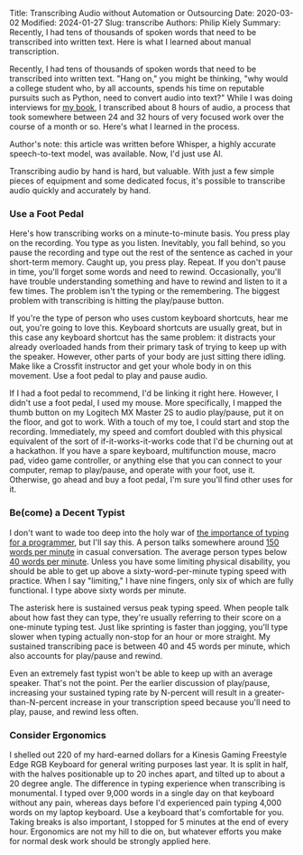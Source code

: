 Title: Transcribing Audio without Automation or Outsourcing
Date: 2020-03-02
Modified: 2024-01-27
Slug: transcribe
Authors: Philip Kiely
Summary: Recently, I had tens of thousands of spoken words that need to be transcribed into written text. Here is what I learned about manual transcription.

Recently, I had tens of thousands of spoken words that need to be transcribed into written text. "Hang on," you might be thinking, "why would a college student who, by all accounts, spends his time on reputable pursuits such as Python, need to convert audio into text?" While I was doing interviews for [my book](https://wfsd.com), I transcribed about 8 hours of audio, a process that took somewhere between 24 and 32 hours of very focused work over the course of a month or so. Here's what I learned in the process.

Author's note: this article was written before Whisper, a highly accurate speech-to-text model, was available. Now, I'd just use AI.

Transcribing audio by hand is hard, but valuable. With just a few simple pieces of equipment and some dedicated focus, it's possible to transcribe audio quickly and accurately by hand.

### Use a Foot Pedal

Here's how transcribing works on a minute-to-minute basis. You press play on the recording. You type as you listen. Inevitably, you fall behind, so you pause the recording and type out the rest of the sentence as cached in your short-term memory. Caught up, you press play. Repeat. If you don't pause in time, you'll forget some words and need to rewind. Occasionally, you'll have trouble understanding something and have to rewind and listen to it a few times. The problem isn't the typing or the remembering. The biggest problem with transcribing is hitting the play/pause button.

If you're the type of person who uses custom keyboard shortcuts, hear me out, you're going to love this. Keyboard shortcuts are usually great, but in this case any keyboard shortcut has the same problem: it distracts your already overloaded hands from their primary task of trying to keep up with the speaker. However, other parts of your body are just sitting there idling. Make like a Crossfit instructor and get your whole body in on this movement. Use a foot pedal to play and pause audio.

If I had a foot pedal to recommend, I'd be linking it right here. However, I didn't use a foot pedal, I used my mouse. More specifically, I mapped the thumb button on my Logitech MX Master 2S to audio play/pause, put it on the floor, and got to work. With a touch of my toe, I could start and stop the recording. Immediately, my speed and comfort doubled with this physical equivalent of the sort of if-it-works-it-works code that I'd be churning out at a hackathon. If you have a spare keyboard, multifunction mouse, macro pad, video game controller, or anything else that you can connect to your computer, remap to play/pause, and operate with your foot, use it. Otherwise, go ahead and buy a foot pedal, I'm sure you'll find other uses for it.

### Be(come) a Decent Typist

I don't want to wade too deep into the holy war of [the importance of typing for a programmer](https://blog.codinghorror.com/we-are-typists-first-programmers-second/), but I'll say this. A person talks somewhere around [150 words per minute](https://en.wikipedia.org/wiki/Words_per_minute#Speech_and_listening) in casual conversation. The average person types below [40 words per minute](https://en.wikipedia.org/wiki/Words_per_minute). Unless you have some limiting physical disability, you should be able to get up above a sixty-word-per-minute typing speed with practice. When I say "limiting," I have nine fingers, only six of which are fully functional. I type above sixty words per minute.

The asterisk here is sustained versus peak typing speed. When people talk about how fast they can type, they're usually referring to their score on a one-minute typing test. Just like sprinting is faster than jogging, you'll type slower when typing actually non-stop for an hour or more straight. My sustained transcribing pace is between 40 and 45 words per minute, which also accounts for play/pause and rewind.

Even an extremely fast typist won't be able to keep up with an average speaker. That's not the point. Per the earlier discussion of play/pause, increasing your sustained typing rate by N-percent will result in a greater-than-N-percent increase in your transcription speed because you'll need to play, pause, and rewind less often.

### Consider Ergonomics

I shelled out 220 of my hard-earned dollars for a Kinesis Gaming Freestyle Edge RGB Keyboard for general writing purposes last year. It is split in half, with the halves positionable up to 20 inches apart, and tilted up to about a 20 degree angle. The difference in typing experience when transcribing is monumental. I typed over 9,000 words in a single day on that keyboard without any pain, whereas days before I'd experienced pain typing 4,000 words on my laptop keyboard. Use a keyboard that's comfortable for you. Taking breaks is also important, I stopped for 5 minutes at the end of every hour. Ergonomics are not my hill to die on, but whatever efforts you make for normal desk work should be strongly applied here.

